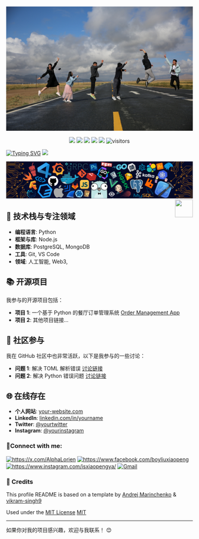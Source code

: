 ![Description](https://github.com/boyliuxiaopeng/boyliuxiaopeng/blob/main/E57A9191.JPG?raw=true)

<!--   my-icons -->
<p align="center">
    <a href="https://github.com/BEPb/BEPb"><img src="https://img.shields.io/badge/status-updating-brightgreen.svg"></a>
    <a href="https://github.com/python/cpython"><img src="https://img.shields.io/badge/Python-3.12-FF1493.svg"></a>
    <a href="https://github.com/BEPb/BEPb/graphs/contributors"><img src="https://img.shields.io/github/contributors/BEPb/BEPb?color=blue"></a>
    <a href="https://github.com/BEPb/BEPb/stargazers"><img src="https://img.shields.io/github/stars/BEPb/BEPb.svg?logo=github"></a>
    <a href="https://github.com/BEPb/BEPb/network/members"><img src="https://img.shields.io/github/forks/BEPb/BEPb.svg?color=blue&logo=github"></a>
    <img src="https://visitor-badge.laobi.icu/badge?page_id=BEPb.BEPb" alt="visitors"/>   
</p>

<!--   my-ticker -->    
[![Typing SVG](https://readme-typing-svg.herokuapp.com?color=%2336BCF7&center=true&vCenter=true&width=600&lines=Hi+guys+👋,+I+am+boyliuxiaopeng;I+am+a+physics+teacher,Welcome+to+My+Profile;Over+3+years+of+and+teaching+experience;Always+learning+new+things;🎙AIGC+enthusiast)](https://git.io/typing-svg)
![](assets/Bottom_up.svg)

<!--   my-header-img -->
![](./src/header_.png)
<a href="https://www.python.org/"><img src="https://upload.wikimedia.org/wikipedia/commons/c/c3/Python-logo-notext.svg" align="right" height="48" width="48" ></a>

## 🔧 技术栈与专注领域

- **编程语言**:  Python
- **框架与库**: Node.js
- **数据库**: PostgreSQL, MongoDB
- **工具**: Git, VS Code
- **领域**: 人工智能, Web3,

## 📚 开源项目

我参与的开源项目包括：
- **项目 1**: 一个基于 Python 的餐厅订单管理系统 [Order Management App](https://github.com/your-username/Order_Management_App_Python)
- **项目 2**: 其他项目链接...

## 💬 社区参与

我在 GitHub 社区中也非常活跃，以下是我参与的一些讨论：
- **问题 1**: 解决 TOML 解析错误 [讨论链接](https://github.com/your-username)
- **问题 2**: 解决 Python 错误问题 [讨论链接](https://github.com/your-username)

## 🌐 在线存在

- **个人网站**: [your-website.com](https://your-website.com)
- **LinkedIn**: [linkedin.com/in/yourname](https://www.linkedin.com/in/yourname)
- **Twitter**: [@yourtwitter](https://twitter.com/yourtwitter)
- **Instagram**: [@yourinstagram](https://www.instagram.com/yourinstagram)

<h3 align="left">📡Connect with me:</h3>
<p align="left">
<a href="https://x.com/AlphaLorien" target="blank"><img align="center" src="https://raw.githubusercontent.com/rahuldkjain/github-profile-readme-generator/master/src/images/icons/Social/twitter.svg" alt="https://x.com/AlphaLorien" height="30" width="40" /></a>
<a href="https://www.facebook.com/boyliuxiaopeng" target="blank"><img align="center" src="https://raw.githubusercontent.com/rahuldkjain/github-profile-readme-generator/888aff31e1d26dd2a6acf6afebbc34970aeb0118/src/images/icons/Social/facebook.svg" alt="https://www.facebook.com/boyliuxiaopeng" height="30" width="40" /></a>
<a href="https://www.instagram.com/isxiaopengya/" target="blank"><img align="center" src="https://raw.githubusercontent.com/rahuldkjain/github-profile-readme-generator/master/src/images/icons/Social/instagram.svg" alt="https://www.instagram.com/isxiaopengya/" height="30" width="40" /></a>
<a href="mailto:boyliuxiaopeng@gmail.com" target="blank"><img align="center" src="https://raw.githubusercontent.com/BEPb/BEPb/master/assets/gmail.svg" alt="Gmail" height="40" width="40" /></a>
</p>

### 🙏 Credits

This profile README is based on a template by [Andrej Marinchenko](https://github.com/BEPb) & [vikram-singh9](https://github.com/vikram-singh9)

Used under the [MIT License](./LICENSE) [MIT](LICENSE)

---
如果你对我的项目感兴趣，欢迎与我联系！ 😊
